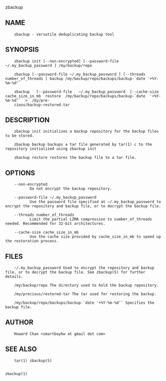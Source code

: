   zbackup
 
## NAME
        zbackup - versatile deduplicating backup tool
 
## SYNOPSIS
        zbackup init [--non-encrypted] [--password-file ~/.my_backup_password ] /my/backup/repo
 
        zbackup [--password-file ~/.my_backup_password ] [--threads number_of_threads ] backup /my/backup/repo/backups/backup-`date '+%Y-%m-%d'`
 
        zbackup   [--password-file   ~/.my_backup_password  [--cache-size  cache_size_in_mb  restore  /my/backup/repo/backups/backup-`date  '+%Y-%m-%d'`  >  /my/pre‐
        cious/backup-restored.tar
 
## DESCRIPTION
        zbackup init initializes a backup repository for the backup files to be stored.
 
        zbackup backup backups a tar file generated by tar(1) c to the repository initialized using zbackup init
 
        zbackup restore restores the backup file to a tar file.
 
## OPTIONS
        --non-encrypted
               Do not encrypt the backup repository.
 
        --password-file ~/.my_backup_password
               Use the password file specified at ~/.my_backup_password to encrypt the repository and backup file, or to decrypt the backup file.
 
        --threads number_of_threads
               Limit the partial LZMA compression to number_of_threads needed. Recommended for 32-bit architectures.
 
        --cache-size cache_size_in_mb
               Use the cache size provided by cache_size_in_mb to speed up the restoration process.
 
## FILES
        ~/.my_backup_password Used to encrypt the repository and backup file, or to decrypt the backup file. See zbackup(5) for further details.
 
        /my/backup/repo The directory used to hold the backup repository.
 
        /my/precious/restored-tar The tar used for restoring the backup.
 
        /my/backup/repo/backups/backup-`date '+%Y-%m-%d'` Specifies the backup file.
 
## AUTHOR
        Howard Chan <smartboyhw at gmail dot com>
 
## SEE ALSO
        tar(1) zbackup(5)
 
                                                                                                                                                           zbackup(1)
